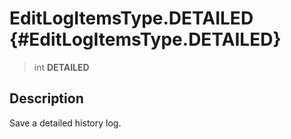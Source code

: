 EditLogItemsType.DETAILED {#EditLogItemsType.DETAILED}
=========================

> int **DETAILED**

Description
-----------

Save a detailed history log.
